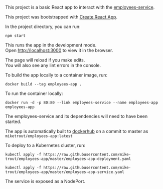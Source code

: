 This project is a basic React app to interact with the [employees-service](https://github.com/mike-trout/employees-service).

This project was bootstrapped with [Create React App](https://github.com/facebook/create-react-app).

In the project directory, you can run:

`npm start`

This runs the app in the development mode.<br>
Open [http://localhost:3000](http://localhost:3000) to view it in the browser.

The page will reload if you make edits.<br>
You will also see any lint errors in the console.

To build the app locally to a container image, run:

`docker build --tag employees-app .`

To run the container locally:

`docker run -d -p 80:80 --link employees-service --name employees-app employees-app`

The employees-service and its dependencies will need to have been started.

The app is automatically built to [dockerhub](https://hub.docker.com/r/miketrout/employees-app) on a commit to master as `miketrout/employees-app:latest`

To deploy to a Kubernetes cluster, run:

`kubectl apply -f https://raw.githubusercontent.com/mike-trout/employees-app/master/employees-app-deployment.yaml`

`kubectl apply -f https://raw.githubusercontent.com/mike-trout/employees-app/master/employees-app-service.yaml`

The service is exposed as a NodePort.

